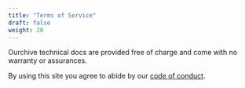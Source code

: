 ```yaml
---
title: "Terms of Service"
draft: false
weight: 20
---
```


Ourchive technical docs are provided free of charge and come with no warranty or assurances.

By using this site you agree to abide by our [code of conduct](https://github.com/c-e-p/ourchive/blob/main/codeofconduct.md).